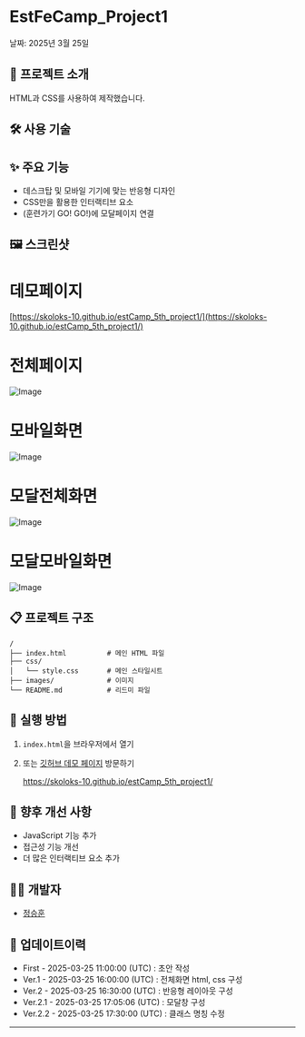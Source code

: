 # EstFeCamp_Project1

날짜: 2025년 3월 25일

## 📝 프로젝트 소개

HTML과 CSS를 사용하여 제작했습니다.

## 🛠️ 사용 기술

[](https://img.shields.io/badge/HTML5-E34F26?style=flat-square&logo=html5&logoColor=white)

[](https://img.shields.io/badge/CSS3-1572B6?style=flat-square&logo=css3&logoColor=white)

## ✨ 주요 기능

- 데스크탑 및 모바일 기기에 맞는 반응형 디자인
- CSS만을 활용한 인터랙티브 요소
- (훈련가기 GO! GO!)에 모달페이지 연결

## 🖼️ 스크린샷

# 데모페이지

[https://skoloks-10.github.io/estCamp_5th_project1/](https://skoloks-10.github.io/estCamp_5th_project1/)

# 전체페이지

![Image](https://github.com/user-attachments/assets/d4860181-c419-4d2a-b28e-9a4000e63e3a)

# 모바일화면

![Image](https://github.com/user-attachments/assets/3f1564f3-5676-40e4-bee2-e3f90a5d3ec7)

# 모달전체화면

![Image](https://github.com/user-attachments/assets/4ad4e748-1be6-4fc8-b60f-7e22f1fa3957)

# 모달모바일화면

![Image](https://github.com/user-attachments/assets/cc291f57-9e06-4436-a72b-14f6f91415b1)




## 📋 프로젝트 구조

```
/
├── index.html          # 메인 HTML 파일
├── css/
│   └── style.css       # 메인 스타일시트
├── images/             # 이미지
└── README.md           # 리드미 파일

```

## 🚀 실행 방법

1. `index.html`을 브라우저에서 열기
2. 또는 [깃허브 데모 페이지](https://skoloks-10.github.io/estCamp_5th_project1/) 방문하기
    
    https://skoloks-10.github.io/estCamp_5th_project1/
    

## 🔮 향후 개선 사항

- JavaScript 기능 추가
- 접근성 기능 개선
- 더 많은 인터랙티브 요소 추가

## 👨‍💻 개발자

- [정승훈](https://github.com/skoloks-10)

## 📅 업데이트이력

- First - 2025-03-25 11:00:00 (UTC) : 초안 작성
- Ver.1 - 2025-03-25 16:00:00 (UTC) : 전체화면 html, css 구성
- Ver.2 - 2025-03-25 16:30:00 (UTC) : 반응형 레이아웃 구성
- Ver.2.1 - 2025-03-25 17:05:06 (UTC) : 모달창 구성
- Ver.2.2 - 2025-03-25 17:30:00 (UTC) : 클래스 명칭 수정
---
